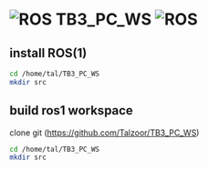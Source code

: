 <!-- https://github.com/Talzoor/TB3_PC_WS -->
# ![ROS](https://img.shields.io/badge/ros-%230A0FF9.svg?style=for-the-badge&logo=ros&logoColor=black)  TB3_PC_WS  ![ROS](https://img.shields.io/badge/ros-%230A0FF9.svg?style=for-the-badge&logo=ros&logoColor=black)

## install ROS(1)
```bash
cd /home/tal/TB3_PC_WS
mkdir src
```

## build ros1 workspace

clone git (https://github.com/Talzoor/TB3_PC_WS)

```bash
cd /home/tal/TB3_PC_WS
mkdir src
```
